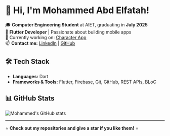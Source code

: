 # 👋 Hi, I'm Mohammed Abd Elfatah!

🎓 **Computer Engineering Student** at AIET, graduating in **July 2025**  
🚀 **Flutter Developer** | Passionate about building mobile apps  
🔭 Currently working on: [Character App](https://github.com/MohammedAbdElfatah0/character)  
📫 **Contact me:** [LinkedIn](https://www.linkedin.com/in/mohamed-mohamed-abd-el-fatah-a276ab264/) | [GitHub](https://github.com/MohammedAbdElfatah0)

## 🛠️ Tech Stack
- **Languages:** Dart  
- **Frameworks & Tools:** Flutter, Firebase, Git, GitHub, REST APIs, BLoC  

## 📊 GitHub Stats
![Mohammed's GitHub stats](https://github-readme-stats.vercel.app/api?username=MohammedAbdElfatah0&show_icons=true&theme=radical)

---

⭐ **Check out my repositories and give a star if you like them!** ⭐
